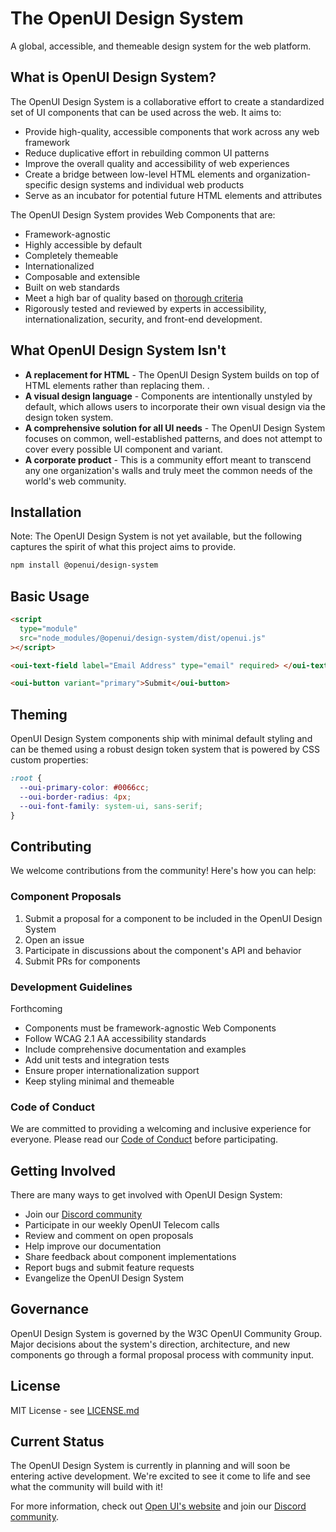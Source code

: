 # The OpenUI Design System

A global, accessible, and themeable design system for the web platform.

## What is OpenUI Design System?

The OpenUI Design System is a collaborative effort to create a standardized set of UI components that can be used across the web. It aims to:

- Provide high-quality, accessible components that work across any web framework
- Reduce duplicative effort in rebuilding common UI patterns
- Improve the overall quality and accessibility of web experiences
- Create a bridge between low-level HTML elements and organization-specific design systems and individual web products
- Serve as an incubator for potential future HTML elements and attributes

The OpenUI Design System provides Web Components that are:

- Framework-agnostic
- Highly accessible by default
- Completely themeable
- Internationalized
- Composable and extensible
- Built on web standards
- Meet a high bar of quality based on [thorough criteria](https://docs.google.com/document/d/1eTSxCWd3yRMxTCAs3a74NzQ6C9gikYQLZeVdCMODwOg/edit?tab=t.0#heading=h.jjvcvbvmo8v1)
- Rigorously tested and reviewed by experts in accessibility, internationalization, security, and front-end development.

## What OpenUI Design System Isn't

- **A replacement for HTML** - The OpenUI Design System builds on top of HTML elements rather than replacing them. .
- **A visual design language** - Components are intentionally unstyled by default, which allows users to incorporate their own visual design via the design token system.
- **A comprehensive solution for all UI needs** - The OpenUI Design System focuses on common, well-established patterns, and does not attempt to cover every possible UI component and variant.
- **A corporate product** - This is a community effort meant to transcend any one organization's walls and truly meet the common needs of the world's web community.

## Installation

Note: The OpenUI Design System is not yet available, but the following captures the spirit of what this project aims to provide.

```bash
npm install @openui/design-system
```

## Basic Usage

```html
<script
  type="module"
  src="node_modules/@openui/design-system/dist/openui.js"
></script>

<oui-text-field label="Email Address" type="email" required> </oui-text-field>

<oui-button variant="primary">Submit</oui-button>
```

## Theming

OpenUI Design System components ship with minimal default styling and can be themed using a robust design token system that is powered by CSS custom properties:

```css
:root {
  --oui-primary-color: #0066cc;
  --oui-border-radius: 4px;
  --oui-font-family: system-ui, sans-serif;
}
```

## Contributing

We welcome contributions from the community! Here's how you can help:

### Component Proposals

1. Submit a proposal for a component to be included in the OpenUI Design System
2. Open an issue
3. Participate in discussions about the component's API and behavior
4. Submit PRs for components

### Development Guidelines

Forthcoming

- Components must be framework-agnostic Web Components
- Follow WCAG 2.1 AA accessibility standards
- Include comprehensive documentation and examples
- Add unit tests and integration tests
- Ensure proper internationalization support
- Keep styling minimal and themeable

### Code of Conduct

We are committed to providing a welcoming and inclusive experience for everyone. Please read our [Code of Conduct](CODE_OF_CONDUCT.md) before participating.

## Getting Involved

There are many ways to get involved with OpenUI Design System:

- Join our [Discord community](https://discord.gg/DEWjhSw)
- Participate in our weekly OpenUI Telecom calls
- Review and comment on open proposals
- Help improve our documentation
- Share feedback about component implementations
- Report bugs and submit feature requests
- Evangelize the OpenUI Design System

## Governance

OpenUI Design System is governed by the W3C OpenUI Community Group. Major decisions about the system's direction, architecture, and new components go through a formal proposal process with community input.

## License

MIT License - see [LICENSE.md](LICENSE.md)

## Current Status

The OpenUI Design System is currently in planning and will soon be entering active development. We're excited to see it come to life and see what the community will build with it!

For more information, check out [Open UI's website](https://open-ui.org/) and join our [Discord community](https://discord.gg/DEWjhSw).
